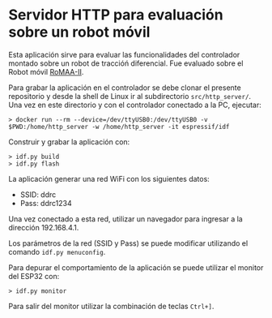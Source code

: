 # Servidor HTTP para evaluación sobre un robot móvil

Esta aplicación sirve para evaluar las funcionalidades del controlador montado sobre un robot de traccióń diferencial. Fue evaluado sobre el Robot móvil [RoMAA-II](https://ciii.frc.utn.edu.ar/wiki/Robotica/RoMAARobot).

Para grabar la aplicación en el controlador se debe clonar el presente repositorio y desde la shell de Linux ir al subdirectorio `src/http_server/`. Una vez en este directorio y con el controlador conectado a la PC, ejecutar:
```
> docker run --rm --device=/dev/ttyUSB0:/dev/ttyUSB0 -v $PWD:/home/http_server -w /home/http_server -it espressif/idf
```

Construir y grabar la aplicación con:
```
> idf.py build
> idf.py flash
```

La aplicación generar una red WiFi con los siguientes datos:
* SSID: ddrc
* Pass: ddrc1234

Una vez conectado a esta red, utilizar un navegador para ingresar a la dirección 192.168.4.1.

Los parámetros de la red (SSID y Pass) se puede modificar utilizando el comando `idf.py menuconfig`.

Para depurar el comportamiento de la aplicación se puede utilizar el monitor del ESP32 con:
```
> idf.py monitor
```

Para salir del monitor utilizar la combinación de teclas `Ctrl+]`.
